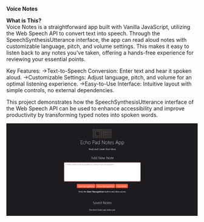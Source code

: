 **Voice Notes**

**What is This?**
<br />
Voice Notes is a straightforward app built with Vanilla JavaScript, utilizing the Web Speech API to convert text into speech. Through the SpeechSynthesisUtterance interface, the app can read aloud notes with customizable language, pitch, and volume settings. This makes it easy to listen back to any notes you’ve taken, offering a hands-free experience for reviewing your essential points.

Key Features:
->Text-to-Speech Conversion: Enter text and hear it spoken aloud.
->Customizable Settings: Adjust language, pitch, and volume for an optimal listening experience.
->Easy-to-Use Interface: Intuitive layout with simple controls, no external dependencies.

This project demonstrates how the SpeechSynthesisUtterance interface of the Web Speech API can be used to enhance accessibility and improve productivity by transforming typed notes into spoken words.

<p align="center">
<img src="./img/Output.png" alt="voice notes" />
</p>
